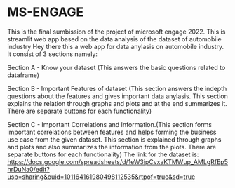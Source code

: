 # MS-ENGAGE
This is the final sumbission of the project of microsoft engage 2022. This is streamlit web app based on the data analysis of the dataset of automobile industry Hey there this a web app for data anylasis on automobile industry. It consist of 3 sections namely:

Section A - Know your dataset (This answers the basic questions related to dataframe)

Section B - Important Features of dataset (This section answers the indepth questions about the features and gives important data anylasis. This section explains the relation through graphs and plots and at the end summarizes it. There are separate buttons for each functionality)

Section C - Important Correlations and Information.(This section forms important correlations between features and helps forming the business use case from the given dataset. This section is explained through graphs and plots and also summarizes the information from the plots. There are separate buttons for each functionality) The link for the dataset is: https://docs.google.com/spreadsheets/d/1eW3ipCvxaKTMWup_AMLgRfEp5hrDuNa0/edit?usp=sharing&ouid=101164161980498112535&rtpof=true&sd=true

